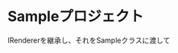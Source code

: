 # Sampleプロジェクト
IRendererを継承し、それをSampleクラスに渡して

<!--stackedit_data:
eyJoaXN0b3J5IjpbLTgzNzcxMzgzNF19
-->